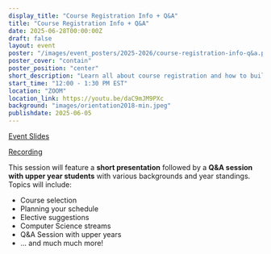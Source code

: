 ```yaml
---
display_title: "Course Registration Info + Q&A"
title: "Course Registration Info + Q&A"
date: 2025-06-28T00:00:00Z
draft: false
layout: event
poster: "/images/event_posters/2025-2026/course-registration-info-q&a.png"
poster_cover: "contain"
poster_position: "center"
short_description: "Learn all about course registration and how to build your ideal schedule!"
start_time: "12:00 - 1:30 PM EST"
location: "ZOOM"
location_link: https://youtu.be/daC9mJM9PXc
background: "images/orientation2018-min.jpeg"
publishdate: 2025-06-05
---
```

[Event Slides](https://docs.google.com/presentation/d/10eIOaJuLV6h2dj2aK4AjY_76U-y5XhausW_NXWw4B-c/edit?usp=sharing)

[Recording](https://youtu.be/daC9mJM9PXc)
 
This session will feature a **short presentation** followed by a **Q&A session with upper year students** with various backgrounds and year standings. Topics will include: 
- Course selection
- Planning your schedule
- Elective suggestions
- Computer Science streams
- Q&A Session with upper years
- ... and much much more!
